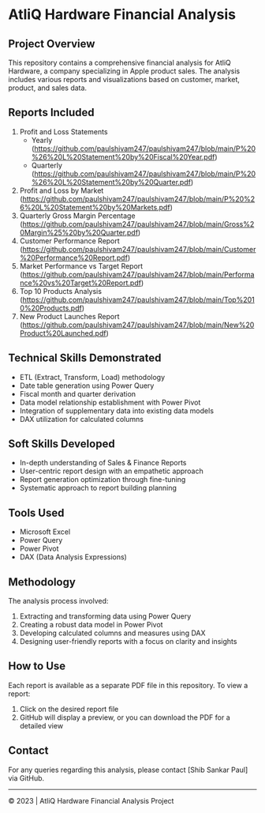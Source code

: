 # AtliQ Hardware Financial Analysis

## Project Overview
This repository contains a comprehensive financial analysis for AtliQ Hardware, a company specializing in Apple product sales. The analysis includes various reports and visualizations based on customer, market, product, and sales data.

## Reports Included
1. Profit and Loss Statements
   - Yearly (https://github.com/paulshivam247/paulshivam247/blob/main/P%20%26%20L%20Statement%20by%20Fiscal%20Year.pdf)
   - Quarterly (https://github.com/paulshivam247/paulshivam247/blob/main/P%20%26%20L%20Statement%20by%20Quarter.pdf)
2. Profit and Loss by Market (https://github.com/paulshivam247/paulshivam247/blob/main/P%20%26%20L%20Statement%20by%20Markets.pdf)
3. Quarterly Gross Margin Percentage (https://github.com/paulshivam247/paulshivam247/blob/main/Gross%20Margin%25%20by%20Quarter.pdf)
4. Customer Performance Report (https://github.com/paulshivam247/paulshivam247/blob/main/Customer%20Performance%20Report.pdf)
5. Market Performance vs Target Report (https://github.com/paulshivam247/paulshivam247/blob/main/Performance%20vs%20Target%20Report.pdf)
6. Top 10 Products Analysis (https://github.com/paulshivam247/paulshivam247/blob/main/Top%2010%20Products.pdf)
7. New Product Launches Report (https://github.com/paulshivam247/paulshivam247/blob/main/New%20Product%20Launched.pdf)

## Technical Skills Demonstrated
- ETL (Extract, Transform, Load) methodology
- Date table generation using Power Query
- Fiscal month and quarter derivation
- Data model relationship establishment with Power Pivot
- Integration of supplementary data into existing data models
- DAX utilization for calculated columns

## Soft Skills Developed
- In-depth understanding of Sales & Finance Reports
- User-centric report design with an empathetic approach
- Report generation optimization through fine-tuning
- Systematic approach to report building planning

## Tools Used
- Microsoft Excel
- Power Query
- Power Pivot
- DAX (Data Analysis Expressions)

## Methodology
The analysis process involved:
1. Extracting and transforming data using Power Query
2. Creating a robust data model in Power Pivot
3. Developing calculated columns and measures using DAX
4. Designing user-friendly reports with a focus on clarity and insights

## How to Use
Each report is available as a separate PDF file in this repository. To view a report:
1. Click on the desired report file
2. GitHub will display a preview, or you can download the PDF for a detailed view

## Contact
For any queries regarding this analysis, please contact [Shib Sankar Paul] via GitHub.

---
© 2023 | AtliQ Hardware Financial Analysis Project
